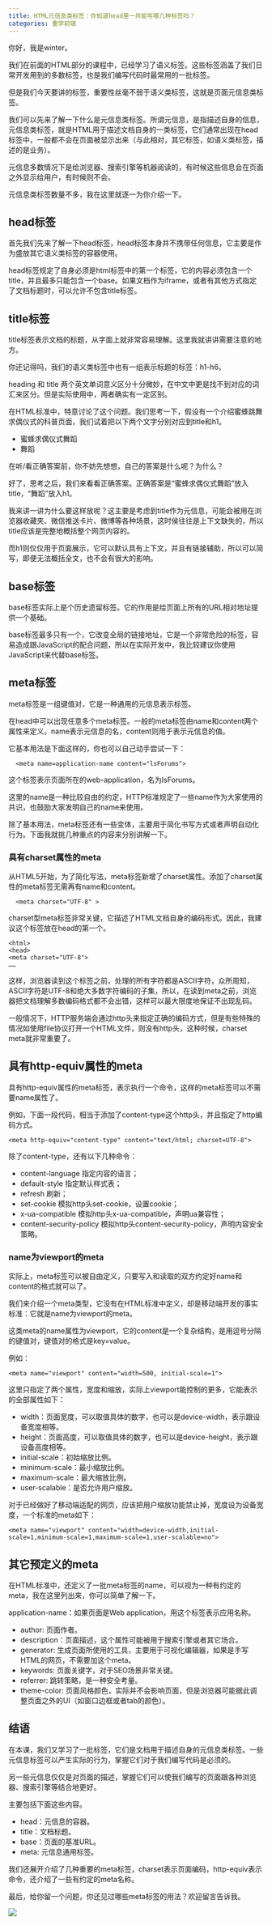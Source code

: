 ```yaml
---
title: HTML元信息类标签：你知道head里一共能写哪几种标签吗？
categories: 重学前端
---
```

你好，我是winter。

我们在前面的HTML部分的课程中，已经学习了语义标签。这些标签涵盖了我们日常开发用到的多数标签，也是我们编写代码时最常用的一批标签。

但是我们今天要讲的标签，重要性丝毫不弱于语义类标签，这就是页面元信息类标签。

我们可以先来了解一下什么是元信息类标签。所谓元信息，是指描述自身的信息，元信息类标签，就是HTML用于描述文档自身的一类标签，它们通常出现在head标签中，一般都不会在页面被显示出来（与此相对，其它标签，如语义类标签，描述的是业务）。

元信息多数情况下是给浏览器、搜索引擎等机器阅读的，有时候这些信息会在页面之外显示给用户，有时候则不会。

元信息类标签数量不多，我在这里就逐一为你介绍一下。

## head标签

首先我们先来了解一下head标签，head标签本身并不携带任何信息，它主要是作为盛放其它语义类标签的容器使用。

head标签规定了自身必须是html标签中的第一个标签，它的内容必须包含一个title，并且最多只能包含一个base。如果文档作为iframe，或者有其他方式指定了文档标题时，可以允许不包含title标签。

## title标签

title标签表示文档的标题，从字面上就非常容易理解。这里我就讲讲需要注意的地方。

你还记得吗，我们的语义类标签中也有一组表示标题的标签：h1-h6。

heading 和 title 两个英文单词意义区分十分微妙，在中文中更是找不到对应的词汇来区分。但是实际使用中，两者确实有一定区别。

在HTML标准中，特意讨论了这个问题。我们思考一下，假设有一个介绍蜜蜂跳舞求偶仪式的科普页面，我们试着把以下两个文字分别对应到title和h1。

- 蜜蜂求偶仪式舞蹈
- 舞蹈

在听/看正确答案前，你不妨先想想，自己的答案是什么呢？为什么？

好了，思考之后，我们来看看正确答案。正确答案是“蜜蜂求偶仪式舞蹈”放入title，“舞蹈”放入h1。

我来讲一讲为什么要这样放呢？这主要是考虑到title作为元信息，可能会被用在浏览器收藏夹、微信推送卡片、微博等各种场景，这时侯往往是上下文缺失的，所以title应该是完整地概括整个网页内容的。

而h1则仅仅用于页面展示，它可以默认具有上下文，并且有链接辅助，所以可以简写，即便无法概括全文，也不会有很大的影响。

## base标签

base标签实际上是个历史遗留标签。它的作用是给页面上所有的URL相对地址提供一个基础。

base标签最多只有一个，它改变全局的链接地址，它是一个非常危险的标签，容易造成跟JavaScript的配合问题，所以在实际开发中，我比较建议你使用JavaScript来代替base标签。

## meta标签

meta标签是一组键值对，它是一种通用的元信息表示标签。

在head中可以出现任意多个meta标签。一般的meta标签由name和content两个属性来定义。name表示元信息的名，content则用于表示元信息的值。

它基本用法是下面这样的，你也可以自己动手尝试一下：

      <meta name=application-name content="lsForums">
    

这个标签表示页面所在的web-application，名为IsForums。

这里的name是一种比较自由的约定，HTTP标准规定了一些name作为大家使用的共识，也鼓励大家发明自己的name来使用。

除了基本用法，meta标签还有一些变体，主要用于简化书写方式或者声明自动化行为。下面我就挑几种重点的内容来分别讲解一下。

### 具有charset属性的meta

从HTML5开始，为了简化写法，meta标签新增了charset属性。添加了charset属性的meta标签无需再有name和content。

      <meta charset="UTF-8" >
    

charset型meta标签非常关键，它描述了HTML文档自身的编码形式。因此，我建议这个标签放在head的第一个。

    <html>
    <head>
    <meta charset="UTF-8">
    ……
    

这样，浏览器读到这个标签之前，处理的所有字符都是ASCII字符，众所周知，ASCII字符是UTF-8和绝大多数字符编码的子集，所以，在读到meta之前，浏览器把文档理解多数编码格式都不会出错，这样可以最大限度地保证不出现乱码。

一般情况下，HTTP服务端会通过http头来指定正确的编码方式，但是有些特殊的情况如使用file协议打开一个HTML文件，则没有http头，这种时候，charset meta就非常重要了。

## 具有http-equiv属性的meta

具有http-equiv属性的meta标签，表示执行一个命令，这样的meta标签可以不需要name属性了。

例如，下面一段代码，相当于添加了content-type这个http头，并且指定了http编码方式。

    <meta http-equiv="content-type" content="text/html; charset=UTF-8">
    

除了content-type，还有以下几种命令：

- content-language 指定内容的语言；
- default-style 指定默认样式表；
- refresh 刷新；
- set-cookie 模拟http头set-cookie，设置cookie；
- x-ua-compatible 模拟http头x-ua-compatible，声明ua兼容性；
- content-security-policy 模拟http头content-security-policy，声明内容安全策略。

### name为viewport的meta

实际上，meta标签可以被自由定义，只要写入和读取的双方约定好name和content的格式就可以了。

我们来介绍一个meta类型，它没有在HTML标准中定义，却是移动端开发的事实标准：它就是name为viewport的meta。

这类meta的name属性为viewport，它的content是一个复杂结构，是用逗号分隔的键值对，键值对的格式是key=value。

例如：

    <meta name="viewport" content="width=500, initial-scale=1">
    

这里只指定了两个属性，宽度和缩放，实际上viewport能控制的更多，它能表示的全部属性如下：

- width：页面宽度，可以取值具体的数字，也可以是device-width，表示跟设备宽度相等。
- height：页面高度，可以取值具体的数字，也可以是device-height，表示跟设备高度相等。
- initial-scale：初始缩放比例。
- minimum-scale：最小缩放比例。
- maximum-scale：最大缩放比例。
- user-scalable：是否允许用户缩放。

对于已经做好了移动端适配的网页，应该把用户缩放功能禁止掉，宽度设为设备宽度，一个标准的meta如下：

    <meta name="viewport" content="width=device-width,initial-scale=1,minimum-scale=1,maximum-scale=1,user-scalable=no">
    

## 其它预定义的meta

在HTML标准中，还定义了一批meta标签的name，可以视为一种有约定的meta，我在这里列出来，你可以简单了解一下。

application-name：如果页面是Web application，用这个标签表示应用名称。

- author: 页面作者。
- description：页面描述，这个属性可能被用于搜索引擎或者其它场合。
- generator: 生成页面所使用的工具，主要用于可视化编辑器，如果是手写HTML的网页，不需要加这个meta。
- keywords: 页面关键字，对于SEO场景非常关键。
- referrer: 跳转策略，是一种安全考量。
- theme-color: 页面风格颜色，实际并不会影响页面，但是浏览器可能据此调整页面之外的UI（如窗口边框或者tab的颜色）。

## 结语

在本课，我们又学习了一批标签，它们是文档用于描述自身的元信息类标签。一些元信息标签可以产生实际的行为，掌握它们对于我们编写代码是必须的。

另一些元信息仅仅是对页面的描述，掌握它们可以使我们编写的页面跟各种浏览器、搜索引擎等结合地更好。

主要包括下面这些内容。

- head：元信息的容器。
- title：文档标题。
- base：页面的基准URL。
- meta: 元信息通用标签。

我们还展开介绍了几种重要的meta标签，charset表示页面编码，http-equiv表示命令，还介绍了一些有约定的meta名称。

最后，给你留一个问题，你还见过哪些meta标签的用法？欢迎留言告诉我。

![](https://static001.geekbang.org/resource/image/7c/b1/7ca7c24e92d25bde2e8609ed5386b5b1.jpg)